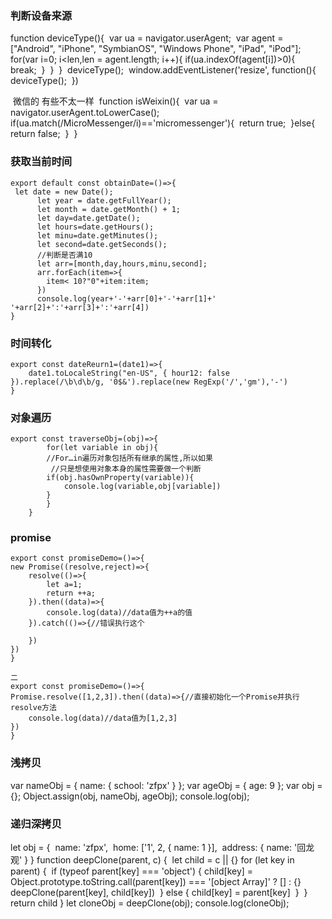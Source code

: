 ### 判断设备来源

function deviceType(){
​        var ua = navigator.userAgent;
​        var agent = ["Android", "iPhone", "SymbianOS", "Windows Phone", "iPad", "iPod"];    
​        for(var i=0; i<len,len = agent.length; i++){
​            if(ua.indexOf(agent[i])>0){         
​                break;
​            }
​        }
​    }
​    deviceType();
​    window.addEventListener('resize', function(){
​        deviceType();
​    })

​    微信的 有些不太一样
​    function isWeixin(){
​        var ua = navigator.userAgent.toLowerCase();
​        if(ua.match(/MicroMessenger/i)=='micromessenger'){
​            return true;
​        }else{
​            return false;
​        }
​    }

### 获取当前时间

```
export default const obtainDate=()=>{
 let date = new Date();
      let year = date.getFullYear();
      let month = date.getMonth() + 1;
      let day=date.getDate();
      let hours=date.getHours();
      let minu=date.getMinutes();
      let second=date.getSeconds();
      //判断是否满10
      let arr=[month,day,hours,minu,second];
      arr.forEach(item=>{
        item< 10?"0"+item:item;
      })
      console.log(year+'-'+arr[0]+'-'+arr[1]+' '+arr[2]+':'+arr[3]+':'+arr[4])       
}
```

### 时间转化

```
export const dateReurn1=(date1)=>{
    date1.toLocaleString("en-US", { hour12: false }).replace(/\b\d\b/g, '0$&').replace(new RegExp('/','gm'),'-')
}
```

### 对象遍历

```
export const traverseObj=(obj)=>{
        for(let variable in obj){
        //For…in遍历对象包括所有继承的属性,所以如果
         //只是想使用对象本身的属性需要做一个判断
        if(obj.hasOwnProperty(variable)){
            console.log(variable,obj[variable])
        }
        }
    }
```

### promise

```
export const promiseDemo=()=>{
new Promise((resolve,reject)=>{
    resolve(()=>{
        let a=1;
        return ++a;
    }).then((data)=>{
        console.log(data)//data值为++a的值
    }).catch(()=>{//错误执行这个

    })
})
}

二
export const promiseDemo=()=>{
Promise.resolve([1,2,3]).then((data)=>{//直接初始化一个Promise并执行resolve方法
    console.log(data)//data值为[1,2,3]
})
}
```

### 浅拷贝

var nameObj = { name: { school: 'zfpx' } };
var ageObj = { age: 9 };
var obj = {};
Object.assign(obj, nameObj, ageObj);
console.log(obj);

### 递归深拷贝

let obj = {
​    name: 'zfpx',
​    home: ['1', 2, { name: 1 }],
​    address: { name: '回龙观' }
}
function deepClone(parent, c) {
​    let child = c || {}
​    for (let key in parent) {
​        if (typeof parent[key] === 'object') {
​            child[key] = Object.prototype.toString.call(parent[key]) === '[object Array]' ? [] : {}
​            deepClone(parent[key], child[key])
​        } else {
​            child[key] = parent[key]
​        }
​    }
​    return child
}
let cloneObj = deepClone(obj);
console.log(cloneObj);













































